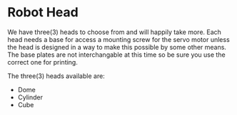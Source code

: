 # Robot Head

We have three(3) heads to choose from and will happily take more. Each head needs a base for access a mounting screw for the servo motor unless the head is designed in a way to make this possible by some other means. The base plates are not interchangable at this time so be sure you use the correct one for printing.

The three(3) heads available are:

- Dome
- Cylinder
- Cube
